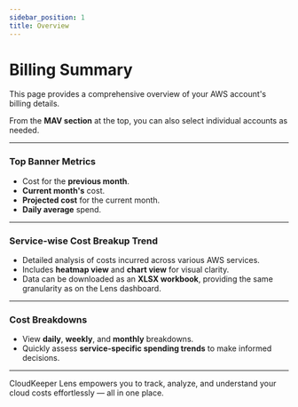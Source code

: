```yaml
---
sidebar_position: 1
title: Overview
---
```


# Billing Summary

This page provides a comprehensive overview of your AWS account's billing details.  

From the **MAV section** at the top, you can also select individual accounts as needed.

---

### Top Banner Metrics

- Cost for the **previous month**.
- **Current month's** cost.
- **Projected cost** for the current month.
- **Daily average** spend.

---

### Service-wise Cost Breakup Trend

- Detailed analysis of costs incurred across various AWS services.
- Includes **heatmap view** and **chart view** for visual clarity.
- Data can be downloaded as an **XLSX workbook**, providing the same granularity as on the Lens dashboard.

---

### Cost Breakdowns

- View **daily**, **weekly**, and **monthly** breakdowns.
- Quickly assess **service-specific spending trends** to make informed decisions.

---

CloudKeeper Lens empowers you to track, analyze, and understand your cloud costs effortlessly — all in one place.
